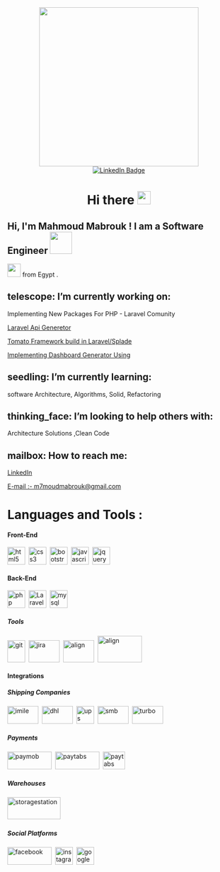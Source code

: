 <div id="header" align="center">
 <img src="https://media.giphy.com/media/M9kgjEsLG6LMbYC9dl/giphy.gif" width="360" >
<div id="badges">
  <a href="https://www.linkedin.com/in/mahmoud-mabrouk-0ab8aa192">
    <img src="https://img.shields.io/badge/LinkedIn-blue?style=for-the-badge&logo=linkedin&logoColor=white" alt="LinkedIn Badge"/>
  </a>
</div>
<img src="https://komarev.com/ghpvc/?username=khaledAbodaif&style=flat-square&color=blue" alt=""/>
<h1>
  Hi there
  <img src="https://media.giphy.com/media/hvRJCLFzcasrR4ia7z/giphy.gif" width="30px"/>
</h1>
</div>
<h2> Hi, I'm Mahmoud Mabrouk ! I am a Software Engineer  <img src="https://media.giphy.com/media/mGcNjsfWAjY5AEZNw6/giphy.gif" width="50"></h2>
<img src="https://media.giphy.com/media/WUlplcMpOCEmTGBtBW/giphy.gif" width="30"> 
from Egypt .
<h2> telescope: I’m currently working on:</h2>
<p>
 Implementing New Packages For PHP - Laravel Comunity 
</p>
<p><a href="https://github.com/tomatophp/tomato-api">Laravel Api Generetor</a></p>

<p><a href="https://docs.tomatophp.com">Tomato Framework build in Laravel/Splade</a></p>

 <p><a href="https://github.com/queents/vilt">Implementing Dashboard Generator Using</a></p>

<h2>seedling: I’m currently learning:</h2>
  <p>software Architecture, Algorithms, Solid, Refactoring</p>
  <h2>thinking_face: I’m looking to help others with:</h2>
  <p>Architecture Solutions ,Clean Code</p>
 <h2> mailbox: How to reach me: </h2>
 <p><a href="https://www.linkedin.com/in/mahmoud-mabrouk-0ab8aa192">LinkedIn</a></p>
  <p><a href="m7moudmabrouk@gmail.com">E-mail :- m7moudmabrouk@gmail.com</a></p>
<h1>Languages and Tools : </h1>
  <h4>Front-End </h4>
<div>
  <img src="https://cdn.jsdelivr.net/gh/devicons/devicon/icons/html5/html5-original.svg" title="html5" alt="html5" width="40" height="40"/>&nbsp;
  <img src="https://cdn.jsdelivr.net/gh/devicons/devicon/icons/css3/css3-original.svg" title="css3" alt="css3" width="40" height="40"/>&nbsp;
  <img src="https://cdn.jsdelivr.net/gh/devicons/devicon/icons/bootstrap/bootstrap-original.svg" title="bootstrap" alt="bootstrap" width="40" height="40"/>&nbsp;
  <img src="https://cdn.jsdelivr.net/gh/devicons/devicon/icons/javascript/javascript-original.svg" title="javascript" alt="javascript" width="40" height="40"/>&nbsp; 
  <img src="https://cdn.jsdelivr.net/gh/devicons/devicon/icons/jquery/jquery-original.svg" title="jquery" alt="jquery" width="40" height="40"/>&nbsp;
</div>
    <h4>Back-End </h4>
<div>
  <img src="https://cdn.jsdelivr.net/gh/devicons/devicon/icons/php/php-plain.svg" title="php" alt="php" width="40" height="40"/>&nbsp;
  <img src="https://cdn.jsdelivr.net/npm/simple-icons@3.13.0/icons/laravel.svg" title="Laravel" alt="Laravel" width="40" height="40"/>&nbsp;
  <img src="https://cdn.jsdelivr.net/gh/devicons/devicon/icons/mysql/mysql-original.svg" title="mysql" alt="mysql" width="40" height="40"/>&nbsp;
</div>
<h5>Tools </h5>
<div>
  <img src="https://www.cdnlogo.com/logos/g/69/github-icon.svg" title="git" alt="git" width="40" height="50"/>&nbsp;
  <img src="https://www.cdnlogo.com/logos/j/53/jira-software.svg" title="jira" alt="jira" width="70" height="50"/>&nbsp;
  <img src="https://www.cdnlogo.com/logos/j/27/jira-align.svg" title="align" alt="align" width="70" height="50"/>&nbsp;
  <img src="https://www.cdnlogo.com/logos/d/41/docker.svg" title="align" alt="align" width="100" height="60"/>&nbsp;
</div>
<h4>Integrations </h4>
<h5>Shipping Companies </h5>

<div>
  <img src="https://www.imile.com/images/logos/logooriginal.png" title="imile" alt="imile" width="70" height="40"/>&nbsp;
  <img src="https://www.dhl.com/content/dam/dhl/global/core/images/logos/dhl-logo.svg" title="dhl" alt="dhl" width="70" height="40"/>&nbsp;
  <img src="https://www.ups.com/assets/resources/webcontent/images/ups-logo.svg" title="ups" alt="ups" width="40" height="40"/>&nbsp;
  <img src="https://smb.express/wp-content/uploads/2020/07/logo96.png" title="smb" alt="smb" width="70" height="40"/>&nbsp;
  <img src="https://turbo.info/wp-content/uploads/2023/04/logo.svg" title="turbo" alt="turbo" width="70" height="40"/>&nbsp;
</div>
<h5>Payments </h5>

<div>
  <img src="https://paymob.com/images/paymobLogo.png" title="paymob" alt="paymob" width="100" height="40"/>&nbsp;
  <img src="https://site.paytabs.com/wp-content/uploads/2017/05/paytabs-logo-colored.svg" title="paytabs" alt="paytabs" width="100" height="40"/>&nbsp;
  <img src="https://www.nopcommerce.com/images/thumbs/0019620_tap-payments_550.png" title="paytabs" alt="paytabs" width="50" height="40"/>&nbsp;
<div>
<h5>Warehouses </h5>

<div>
  <img src="https://storagestation.net/wp-content/uploads/2022/11/logo-website.png" title="storagestation" alt="storagestation" width="120" height="50"/>&nbsp;
</div>
<h5>Social Platforms </h5>

<div>
  <img src="https://www.cdnlogo.com/logos/f/23/facebook.svg" title="facebook" alt="facebook" width="100" height="40"/>&nbsp;
  <img src="https://www.cdnlogo.com/logos/i/4/instagram.svg" title="instagram" alt="instagram" width="40" height="40"/>&nbsp;
  <img src="https://www.cdnlogo.com/logos/g/35/google-icon.svg" title="google" alt="google" width="40" height="40"/>&nbsp;
</div>
